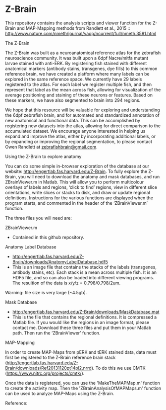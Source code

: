 # Z-Brain

This repository contains the analysis scripts and viewer function for the Z-Brain and MAP-Mapping methods from Randlett et al., 2015 ::  http://www.nature.com/nmeth/journal/vaop/ncurrent/full/nmeth.3581.html

The Z-Brain

The Z-Brain was built as a neuroanatomical reference atlas for the zebrafish neuroscience community. It was built upon a 6dpf Nacre/mitfa mutant larvae stained with anti-ERK. By registering fish stained with different anatomical markers (antibody stains, transgenes, dye fills) to this common reference brain, we have created a platform where many labels can be explored in the same reference space. We currently have 29 labels registered to the atlas. For each label we register multiple fish, and then represent that label as the mean across fish, allowing for visualization of the average positioning and staining of these neurons or features. Based on these markers, we have also segmented to brain into 294 regions.

We hope that this resource will be valuable for exploring and understanding the 6dpf zebrafish brain, and for automated and standardized annotation of new anatomical and functional data. This can be accomplished by registering new datasets into the atlas, allowing for direct comparison to the accumulated dataset. We encourage anyone interested in helping us expand and improve the atlas, either by incorporating additional labels, or by expanding or improving the regional segmentation, to please contact Owen Randlett at zebrafishbrain@gmail.com.

Using the Z-Brain to explore anatomy

You can do some simple in-browser exploration of the database at our website: http://engertlab.fas.harvard.edu/Z-Brain. 
To fully explore the Z-Brain, you will need to download the anatomy and mask databases, and run ZBrainViewer.m in Matlab. This will allow you to perform multicolour overlays of labels and regions, ‘click to find’ regions, view in different slice orientations, write slices or stacks to disk, and draw or update regional definitions. Instructions for the various functions are displayed when the program starts, and commented in the header of the ‘ZBrainViewer.m’ function.

The three files you will need are:

ZBrainViewer.m
- Contained in this github repository.

Anatomy Label Database
- http://engertlab.fas.harvard.edu/Z-Brain/downloads/AnatomyLabelDatabase.hdf5
- This is an image file that contains the stacks of the labels (transgenes, antibody stains, etc). Each stack is a mean across multiple fish. It is an HDF5 file, and so can also be loaded into different viewing programs. The resultion of the data is x/y/z = 0.798/0.798/2um. 

Warning: file size is very large (~4.5gb).


Mask Database
- http://engertlab.fas.harvard.edu/Z-Brain/downloads/MaskDatabase.mat
- This is the file that contains the regional definitions. It is compressed a Matlab file. If you would like the regions in an image format, please contact me.
Download these three files and put them in your Matlab path. Then run the ‘ZBrainViewer’ function.

MAP-Mapping

In order to create MAP-Maps from pERK and tERK stained data, data must first be registered to the Z-Brain reference brain stack (http://engertlab.fas.harvard.edu/Z-Brain/downloads/Ref20131120pt14pl2.nrrd). To do this we use CMTK (https://www.nitrc.org/projects/cmtk/).

Once the data is registered, you can use the 'MakeTheMAPMap.m' function to create the activity map. Then the 'ZBrainAnalysisOfMAPMaps.m' function can be used to analyze MAP-Maps using the Z-Brain. 

Reference:

